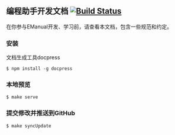 编程助手开发文档 [![Build Status](https://travis-ci.org/EManual/docs.svg)](https://travis-ci.org/EManual/docs)
-------------

在你参与EManual开发、学习前，请查看本文档，包含一些规范和约定。

### 安装

文档生成工具docpress
```
$ npm install -g docpress
```

### 本地预览

```
$ make serve
```

### 提交修改并推送到GitHub

```
$ make syncUpdate
```
